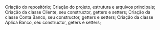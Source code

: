 Criação do repositório;
Criação do projeto, estrutura e arquivos principais;
Criação da classe Cliente, seu constructor, getters e setters;
Criação da classe Conta Banco, seu constructor, getters e setters;
Criação da classe Aplica Banco, seu constructor, geters e setters;